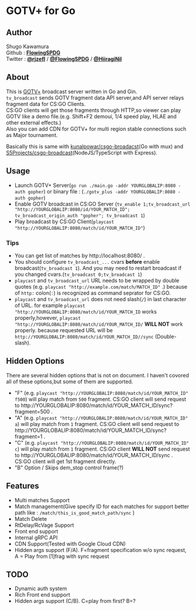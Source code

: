 # GOTV+ for Go  

## Author
Shugo Kawamura  
Github : [**FlowingSPDG**](http://github.com/FlowingSPDG)  
Twitter : [**@rjzefl**](http://twitter.com/rjzefl) / [**@FlowingSPDG**](http://twitter.com/FlowingSPDG) / [**@HiiragiNil**](http://twitter.com/HiiragiNil)

## About
This is [GOTV+](https://developer.valvesoftware.com/wiki/Counter-Strike:_Global_Offensive_Broadcast) broadcast server written in Go and Gin.  
`tv_broadcast` sends GOTV fragment data API server,and API server relays fragment data for CS:GO Clients.  
CS:GO clients will get those fragments through HTTP,so viewer can play GOTV like a demo file.(e.g. Shift+F2 demoui, 1/4 speed play, HLAE and other external effects.)  
Also you can add CDN for GOTV+ for multi region stable connections such as Major tournament.  
  
Basically this is same with [kunalpowar/csgo-broadacst](https://github.com/kunalpowar/csgo-broadcast)(Go with mux) and [S5Projects/csgo-broadcast](https://github.com/S5Projects/csgo-broadcast)(NodeJS/TypeScript with Express).  

## Usage
- Launch GOTV+ Server(`go run ./main.go -addr YOURGLOBALIP:8080 -auth gopher`) or binary file : (`./gotv_plus -addr YOURGLOBALIP:8080 -auth gopher`)
- Enable GOTV broadcast in CS:GO Server
(`tv_enable 1;tv_broadcast_url "http://YOURGLOBALIP:8080/id/YOUR_MATCH_ID"; tv_broadcast_origin_auth "gopher"; tv_broadcast 1`)
- Play broadcast by CS:GO Client(`playcast "http://YOURGLOBALIP:8080/match/id/YOUR_MATCH_ID"`)
### Tips
- You can get list of matches by http://localhost:8080/ .
- You should configure `tv_broadcast_...` cvars **before** enable broadcast(`tv_broadcast 1`). And you may need to restart broadcast if you changed cvars.(`tv_broadcast 0;tv_broadcast 1`)
- `playcast` and `tv_broadcast_url` URL needs to be wrapped by double quotes (e.g. `playcast "http://example.com/match/MATCH_ID"` .) because of `http:` colon(`:`) is recognized as command seprator for CS:GO.
- `playcast` and `tv_broadcast_url` does not need slash(`/`) in last character of URL. for example `playcast "http://YOURGLOBALIP:8080/match/id/YOUR_MATCH_ID` works properly,however, `playcast "http://YOURGLOBALIP:8080/match/id/YOUR_MATCH_ID/` **WILL NOT** work properly. because requested URL will be `http://YOURGLOBALIP:8080/match/id/YOUR_MATCH_ID//sync` (Double-slash).

## Hidden Options
There are several hidden options that is not on document. I haven't covored all of these options,but some of them are supported.  
- "F" (e.g. `playcast "http://YOURGLOBALIP:8080/match/id/YOUR_MATCH_ID" f500`) will play match from `500` fragment. CS:GO client will send request to http://YOURGLOBALIP:8080/match/id/YOUR_MATCH_ID/sync?fragment=500 .
- "A" (e.g. `playcast "http://YOURGLOBALIP:8080/match/id/YOUR_MATCH_ID" a`) will play match from `1` fragment. CS:GO client will send request to http://YOURGLOBALIP:8080/match/id/YOUR_MATCH_ID/sync?fragment=1 .
- "C" (e.g. `playcast "http://YOURGLOBALIP:8080/match/id/YOUR_MATCH_ID" c`) will play match from `1` fragment. CS:GO client **WILL NOT** send request to http://YOURGLOBALIP:8080/match/id/YOUR_MATCH_ID/sync . CS:GO client will get 1st fragment directly.
- "B" Option / Skips dem_stop control frame(?)


## Features
- Multi matches Support
- Match management(Give specify ID for each matches for support better path like : `/match/this_is_good_match_path/sync` )
- Match Delete
- RtDelay/RcVage Support
- Front end support
- Internal gRPC API
- CDN Support(Tested with Google Cloud CDN)
- Hidden args support (F/A). F=fragment specification w/o sync request,  A = Play from [1]frag with sync request

## TODO
- Dynamic auth system
- Rich Front end support
- Hidden args support (C/B). C=play from first? B=?

